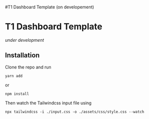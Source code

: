 #T1 Dashboard Template (on developement)

# T1 Dashboard Template

_under development_

## Installation

Clone the repo and run

```
yarn add
```

or

```
npm install
```

Then watch the Tailwindcss input file using

```
npx tailwindcss -i ./input.css -o ./assets/css/style.css --watch
```
